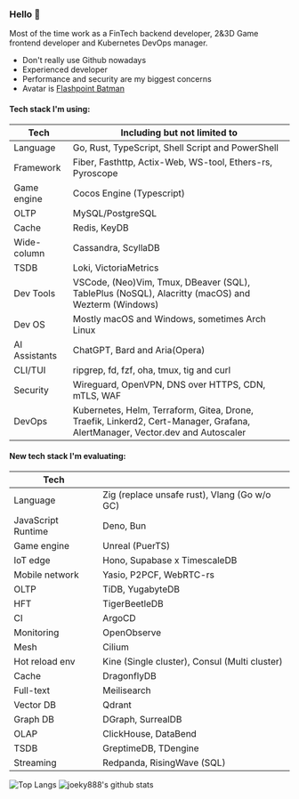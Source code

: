 ### Hello 👋

Most of the time work as a FinTech backend developer, 2&3D Game frontend developer and Kubernetes DevOps manager.

* Don't really use Github nowadays
* Experienced developer
* Performance and security are my biggest concerns
* Avatar is [Flashpoint Batman](https://vsbattles.fandom.com/wiki/Batman_(Thomas_Wayne))

#### Tech stack I'm using:

| Tech          | Including but not limited to                                                                                                 |
| ------------- | ---------------------------------------------------------------------------------------------------------------------------- |
| Language      | Go, Rust, TypeScript, Shell Script and PowerShell                                                                            |
| Framework     | Fiber, Fasthttp, Actix-Web, WS-tool, Ethers-rs, Pyroscope                                                                    |
| Game engine   | Cocos Engine (Typescript)                                                                                                    |
| OLTP          | MySQL/PostgreSQL                                                                                                             |
| Cache         | Redis, KeyDB                                                                                                                 |
| Wide-column   | Cassandra, ScyllaDB                                                                                                          |
| TSDB          | Loki, VictoriaMetrics                                                                                                        |
| Dev Tools     | VSCode, (Neo)Vim, Tmux, DBeaver (SQL), TablePlus (NoSQL), Alacritty (macOS) and Wezterm (Windows)                            |
| Dev OS        | Mostly macOS and Windows, sometimes Arch Linux                                                                               |
| AI Assistants | ChatGPT, Bard and Aria(Opera)                                                                                                |
| CLI/TUI       | ripgrep, fd, fzf, oha, tmux, tig and curl                                                                                    |
| Security      | Wireguard, OpenVPN, DNS over HTTPS, CDN, mTLS, WAF                                                                           |
| DevOps        | Kubernetes, Helm, Terraform, Gitea, Drone, Traefik, Linkerd2, Cert-Manager, Grafana, AlertManager, Vector.dev and Autoscaler |

#### New tech stack I'm evaluating:

| Tech               |                                               |
| ------------------ | --------------------------------------------- |
| Language           | Zig (replace unsafe rust), Vlang (Go w/o GC)  |
| JavaScript Runtime | Deno, Bun                                     |
| Game engine        | Unreal (PuerTS)                               |
| IoT edge           | Hono, Supabase x TimescaleDB                  |
| Mobile network     | Yasio, P2PCF, WebRTC-rs                       |
| OLTP               | TiDB, YugabyteDB                              |
| HFT                | TigerBeetleDB                                 |
| CI                 | ArgoCD                                        |
| Monitoring         | OpenObserve                                   |
| Mesh               | Cilium                                        |
| Hot reload env     | Kine (Single cluster), Consul (Multi cluster) |
| Cache              | DragonflyDB                                   |
| Full-text          | Meilisearch                                   |
| Vector DB          | Qdrant                                        |
| Graph DB           | DGraph, SurrealDB                             |
| OLAP               | ClickHouse, DataBend                          |
| TSDB               | GreptimeDB, TDengine                          |
| Streaming          | Redpanda, RisingWave (SQL)                    |

![Top Langs](https://github-readme-stats.vercel.app/api/top-langs/?username=joeky888&hide=html&theme=dark)
![joeky888's github stats](https://github-readme-stats.vercel.app/api?username=joeky888&show_icons=true&count_private=true&line_height=40&theme=synthwave)
